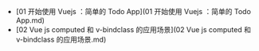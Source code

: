 * [01 开始使用 Vuejs ：简单的 Todo App](01 开始使用 Vuejs ：简单的 Todo App.md)
* [02 Vue js computed 和 v-bindclass 的应用场景](02 Vue js computed 和 v-bindclass 的应用场景.md)
